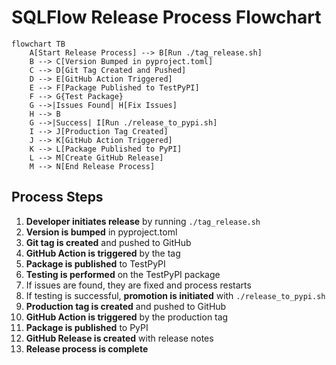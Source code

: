 # SQLFlow Release Process Flowchart

```mermaid
flowchart TB
    A[Start Release Process] --> B[Run ./tag_release.sh]
    B --> C[Version Bumped in pyproject.toml]
    C --> D[Git Tag Created and Pushed]
    D --> E[GitHub Action Triggered]
    E --> F[Package Published to TestPyPI]
    F --> G{Test Package}
    G -->|Issues Found| H[Fix Issues]
    H --> B
    G -->|Success| I[Run ./release_to_pypi.sh]
    I --> J[Production Tag Created]
    J --> K[GitHub Action Triggered]
    K --> L[Package Published to PyPI]
    L --> M[Create GitHub Release]
    M --> N[End Release Process]
```

## Process Steps

1. **Developer initiates release** by running `./tag_release.sh`
2. **Version is bumped** in pyproject.toml
3. **Git tag is created** and pushed to GitHub
4. **GitHub Action is triggered** by the tag
5. **Package is published** to TestPyPI
6. **Testing is performed** on the TestPyPI package
7. If issues are found, they are fixed and process restarts
8. If testing is successful, **promotion is initiated** with `./release_to_pypi.sh`
9. **Production tag is created** and pushed to GitHub
10. **GitHub Action is triggered** by the production tag
11. **Package is published** to PyPI
12. **GitHub Release is created** with release notes
13. **Release process is complete**
